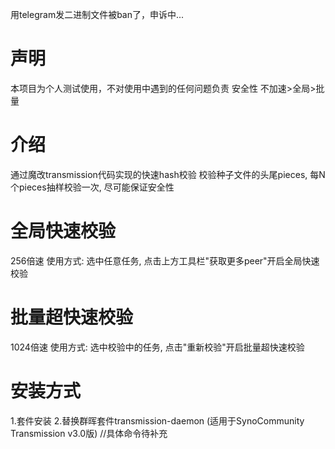 用telegram发二进制文件被ban了，申诉中...
# 声明
本项目为个人测试使用，不对使用中遇到的任何问题负责
安全性 不加速>全局>批量
# 介绍
通过魔改transmission代码实现的快速hash校验
校验种子文件的头尾pieces, 每N个pieces抽样校验一次, 尽可能保证安全性
# 全局快速校验
256倍速
使用方式:
选中任意任务, 点击上方工具栏"获取更多peer"开启全局快速校验
# 批量超快速校验
1024倍速
使用方式:
选中校验中的任务, 点击"重新校验"开启批量超快速校验
# 安装方式
1.套件安装
2.替换群晖套件transmission-daemon (适用于SynoCommunity Transmission v3.0版)
//具体命令待补充